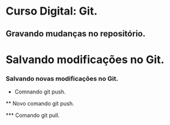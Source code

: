 # Curso Digital: Git.

## Gravando mudanças no repositório.

# Salvando modificações no Git.

### Salvando novas modificações no Git.

* Comnando git push.

** Novo comando git push.

*** Comando git pull.
